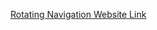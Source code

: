 [Rotating Navigation Website Link](https://madhuram52.github.io/WebD-Mini-Projects/Rotating%Navigation/)
